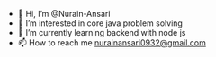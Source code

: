 - 👋 Hi, I’m @Nurain-Ansari
- 👀 I’m interested in core java problem solving
- 🌱 I’m currently learning backend with node js
- 📫 How to reach me nurainansari0932@gmail.com

<!---
Nurain-Ansari/Nurain-Ansari is a ✨ special ✨ repository because its `README.md` (this file) appears on your GitHub profile.
You can click the Preview link to take a look at your changes.
--->
